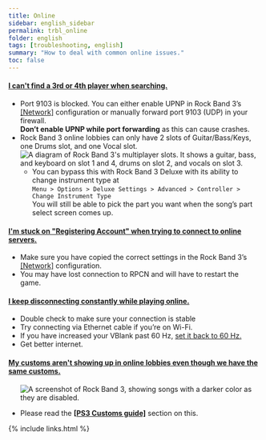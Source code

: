 ```yaml
---
title: Online
sidebar: english_sidebar
permalink: trbl_online
folder: english
tags: [troubleshooting, english]
summary: "How to deal with common online issues."
toc: false
---
```


<div class="panel-group" id="accordion">
                    <div class="panel panel-default">
                        <div class="panel-heading">
                            <h4 class="panel-title">
                                <a class="noCrossRef accordion-toggle" data-toggle="collapse" data-parent="#accordion" href="#i-cant-find-a-3rd-or-4th-player-when-searching">I can't find a 3rd or 4th player when searching.</a>
                            </h4>
                        </div>
                        <div id="i-cant-find-a-3rd-or-4th-player-when-searching" class="panel-collapse collapse noCrossRef">
                            <div class="panel-body">
<ul>
<li>Port 9103 is blocked. You can either enable UPNP in Rock Band 3’s <a href="https://carlmylo.github.io/docu-rpcs3/custom_config_net">[Network]</a> configuration or manually forward port 9103 (UDP) in your firewall.   <br><strong>Don’t enable UPNP while port forwarding</strong> as this can cause crashes.</li>
<li>Rock Band 3 online lobbies can only have 2 slots of Guitar/Bass/Keys, one Drums slot, and one Vocal slot. <br> <img src="https://carlmylo.github.io/docu-rpcs3/images/trbl/online/slotdiag.png" alt="A diagram of Rock Band 3's multiplayer slots. It shows a guitar, bass, and keyboard on slot 1 and 4, drums on slot 2, and vocals on slot 3."><br>
<ul>
<li>You can bypass this with Rock Band 3 Deluxe with its ability to change instrument type at<br>
<code>Menu &gt; Options &gt; Deluxe Settings &gt; Advanced &gt; Controller &gt; Change Instrument Type</code> <br>
You will still be able to pick the part you want when the song’s part select screen comes up.</li>
</ul>
</li>
</ul>
                            </div>
                        </div>
                    </div>
                    <!-- /.panel -->    
                    <div class="panel panel-default">
                        <div class="panel-heading">
                            <h4 class="panel-title">
                                <a class="noCrossRef accordion-toggle" data-toggle="collapse" data-parent="#accordion" href="#im-stuck-on-registering-account-when-trying-to-connect-to-online">I'm stuck on "Registering Account" when trying to connect to online servers.</a>
                            </h4>
                        </div>
                        <div id="im-stuck-on-registering-account-when-trying-to-connect-to-online" class="panel-collapse collapse noCrossRef">
                            <div class="panel-body">
                                <ul>
<li>Make sure you have copied the correct settings in the Rock Band 3’s <a href="https://carlmylo.github.io/docu-rpcs3/custom_config_net" target="_blank">[Network]</a> configuration.</li>
<li>You may have lost connection to RPCN  and will have to restart the game.</li>
</ul>
                            </div>
                        </div>
                    </div>
                    <!-- /.panel -->
                                        <div class="panel panel-default">
                        <div class="panel-heading">
                            <h4 class="panel-title">
                                <a class="noCrossRef accordion-toggle" data-toggle="collapse" data-parent="#accordion" href="#i-keep-disconnecting-constantly-while-playing-online">I keep disconnecting constantly while playing online.</a>
                            </h4>
                        </div>
                        <div id="i-keep-disconnecting-constantly-while-playing-online" class="panel-collapse collapse noCrossRef">
                            <div class="panel-body">
<ul>
<li>Double check to make sure your connection is stable</li>
<li>Try connecting via Ethernet cable if you’re on Wi-Fi.</li>
<li>If you have increased your VBlank past 60 Hz, <a href="https://carlmylo.github.io/docu-rpcs3/custom_config_adv" target="_blank">set it back to 60 Hz.</a></li>
<li>Get better internet.</li>
</ul>
                            </div>
                        </div>
                    </div>
                    <!-- /.panel -->
                                        <div class="panel panel-default">
                        <div class="panel-heading">
                            <h4 class="panel-title">
                                <a class="noCrossRef accordion-toggle" data-toggle="collapse" data-parent="#accordion" href="#my-customs-arent-showing-up-in-online-lobbies-even-though-we-have">My customs aren't showing up in online lobbies even though we have the same customs.</a>
                            </h4>
                        </div>
                        <div id="my-customs-arent-showing-up-in-online-lobbies-even-though-we-have" class="panel-collapse collapse noCrossRef">
                            <div class="panel-body">
                                <ul>
<p><img src="https://carlmylo.github.io/docu-rpcs3/images/trbl/online/missingsong.png" alt="A screenshot of Rock Band 3, showing songs with a darker color as they are disabled." title="Rock Band 3: Missing Songs Example"></p>

<li>Please read the <a href="https://docs.google.com/document/d/1YwGNT1oPUgfek-p3sLCZv4b-PsO8Yv9eobx5fV6W2vQ/edit#heading=h.qxzngdakbkv" target="_blank"><strong>[PS3 Customs guide]</strong></a> section on this.</li>
</ul>
                            </div>
                        </div>
                    </div>
                    <!-- /.panel -->
</div>
<!-- /.panel-group -->

{% include links.html %}